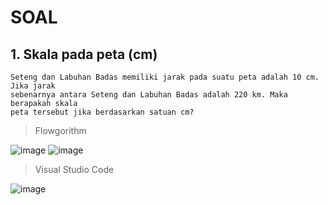 # SOAL
## 1. Skala pada peta (cm)
```
Seteng dan Labuhan Badas memiliki jarak pada suatu peta adalah 10 cm. Jika jarak
sebenarnya antara Seteng dan Labuhan Badas adalah 220 km. Maka berapakah skala
peta tersebut jika berdasarkan satuan cm?
```
> Flowgorithm

![image](https://user-images.githubusercontent.com/92983457/139468647-03aa9aff-b5f2-475c-8cbc-b07a3dc18d08.png)
![image](https://user-images.githubusercontent.com/92983457/139468736-1777e4db-eb11-4c67-905a-b62378eef9de.png)

> Visual Studio Code 

![image](https://user-images.githubusercontent.com/92983457/139468904-4fe57e73-6e43-4c6c-b99d-2b244b1333f9.png)
